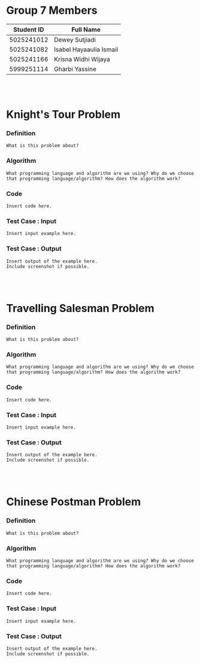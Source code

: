 # Group 7 Members
| Student ID | Full Name |
| ---------- | --------- |
| 5025241012 | Dewey Sutjiadi |
| 5025241082 | Isabel Hayaaulia Ismail |
| 5025241166 | Krisna Widhi Wijaya |
| 5999251114 | Gharbi Yassine |

<br><br>

# Knight's Tour Problem
### Definition
```
What is this problem about?
```

### Algorithm
```
What programming language and algorithm are we using? Why do we choose that programming language/algorithm? How does the algorithm work?
```

### Code
```
Insert code here.
```

### Test Case : Input
```
Insert input example here.
```

### Test Case : Output
```
Insert output of the example here.
Include screenshot if possible.
```

<br><br>

# Travelling Salesman Problem
### Definition
```
What is this problem about?
```

### Algorithm
```
What programming language and algorithm are we using? Why do we choose that programming language/algorithm? How does the algorithm work?
```

### Code
```
Insert code here.
```

### Test Case : Input
```
Insert input example here.
```

### Test Case : Output
```
Insert output of the example here.
Include screenshot if possible.
```

<br><br>

# Chinese Postman Problem
### Definition
```
What is this problem about?
```

### Algorithm
```
What programming language and algorithm are we using? Why do we choose that programming language/algorithm? How does the algorithm work?
```

### Code
```
Insert code here.
```

### Test Case : Input
```
Insert input example here.
```

### Test Case : Output
```
Insert output of the example here.
Include screenshot if possible.
```
